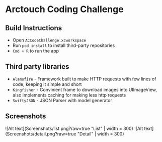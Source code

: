 # Arctouch Coding Challenge

## Build Instructions

- Open `ACCodeChallenge.xcworkspace`
- Run `pod install` to install third-party repositories
- `Cmd + R` to run the app

## Third party libraries

- `Alamofire` - Framework built to make HTTP requests with few lines of code, keeping it simple and short
- `Kingfisher` - Convinient frame to download images into UIImageView, also implements caching for making less http requests
- `SwiftyJSON` - JSON Parser with model generator


## Screenshots

![Alt text](Screenshots/list.png?raw=true "List" | width = 300)
![Alt text](Screenshots/detail.png?raw=true "Detail" | width = 300)